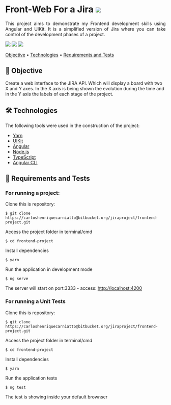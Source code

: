 <h1>Front-Web For a Jira <img class="front-icon" src="https://img.icons8.com/external-ddara-flat-ddara/40/000000/external-front-end-digital-marketing-ddara-flat-ddara.png"/></h1>
<p align="justify">
This project aims to demonstrate my Frontend development skills using Angular and UIKit. It is a simplified version of Jira where you can take control of the development phases of a project.
</p>

<div>
<img src="https://img.shields.io/static/v1?label=Yarn&message=1.22.10&color=&style=for-the-badge&logo=yarn"/>
<img src="https://img.shields.io/static/v1?label=Angular&message=13.0.3&color=&style=for-the-badge&logo=angular"/>
<img src="https://img.shields.io/static/v1?label=UIKit&message=3.0.0&color=&style=for-the-badge&logo=uikit"/>
</div>

<p class="menu">
 <a class="menu-item" href="#objective">Objective</a> • 
 <a class="menu-item" href="#tecnologies">Technologies</a> •  
 <a class="menu-item" href="#requeriments">Requirements and Tests</a> 
</p>

<h2 id="objective">🎯 Objective</h2>

<p>Create a web interface to the JIRA API. Which will display a board with two X and Y axes. In the X axis is being shown the evolution during the time and in the Y axis the labels of each stage of the project.</p>

<h2 id="tecnologies">🛠️ Technologies</h2>
<p>The following tools were used in the construction of the project:</p>

<ul>
    <li><a href="https://yarnpkg.com/">Yarn</a></li>
    <li><a href="https://getuikit.com/">UIKit</a></li>
    <li><a href="https://angular.io/">Angular</a></li>
    <li><a href="https://nodejs.org/en/">Node.js</a></li>
    <li><a href="https://www.typescriptlang.org/">TypeScript</a></li>
    <li><a href="https://angular.io/cli">Angular CLI</a></li>
</ul>

<h2 id="requeriments">🎲 Requirements and Tests</h2>

<h3 class="title-3">For running a project:</h3>

<p>Clone this is repository:</p>
<code>$ git clone https://carloshenriquecarniatto@bitbucket.org/jiraproject/frontend-project.git</code>

<p>Access the project folder in terminal/cmd</p>
<code>$ cd frontend-project</code>

<p>Install dependencies</p>
<code>$ yarn</code>

<p>Run the application in development mode</p>
<code>$ ng serve</code>

<p>The server will start on port:3333 - access: <a href="http://localhost:4200">http://localhost:4200</a></p>

<h3>For running a Unit Tests</h3>

<p>Clone this is repository:</p>
<code>$ git clone https://carloshenriquecarniatto@bitbucket.org/jiraproject/frontend-project.git</code>

<p>Access the project folder in terminal/cmd</p>
<code>$ cd frontend-project</code>

<p>Install dependencies</p>
<code>$ yarn</code>

<p>Run the application tests</p>
<code>$ ng test</code>
<p>The test is showing inside your default brownser</p>
